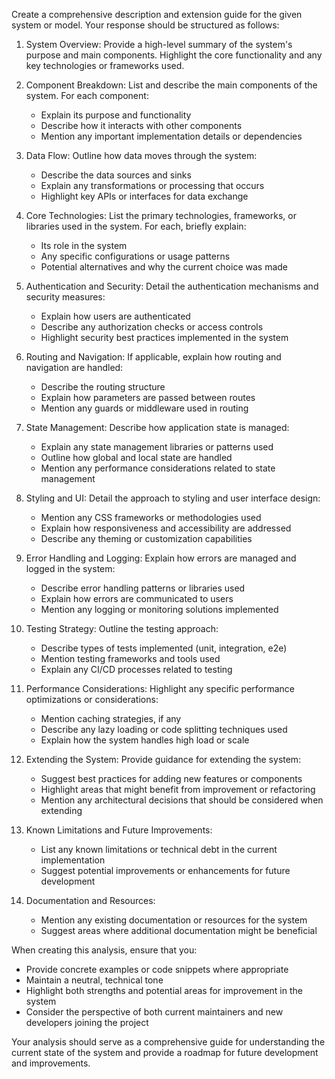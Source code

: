 Create a comprehensive description and extension guide for the given system or model. Your response should be structured as follows:

1. System Overview:
   Provide a high-level summary of the system's purpose and main components. Highlight the core functionality and any key technologies or frameworks used.

2. Component Breakdown:
   List and describe the main components of the system. For each component:
   - Explain its purpose and functionality
   - Describe how it interacts with other components
   - Mention any important implementation details or dependencies

3. Data Flow:
   Outline how data moves through the system:
   - Describe the data sources and sinks
   - Explain any transformations or processing that occurs
   - Highlight key APIs or interfaces for data exchange

4. Core Technologies:
   List the primary technologies, frameworks, or libraries used in the system. For each, briefly explain:
   - Its role in the system
   - Any specific configurations or usage patterns
   - Potential alternatives and why the current choice was made

5. Authentication and Security:
   Detail the authentication mechanisms and security measures:
   - Explain how users are authenticated
   - Describe any authorization checks or access controls
   - Highlight security best practices implemented in the system

6. Routing and Navigation:
   If applicable, explain how routing and navigation are handled:
   - Describe the routing structure
   - Explain how parameters are passed between routes
   - Mention any guards or middleware used in routing

7. State Management:
   Describe how application state is managed:
   - Explain any state management libraries or patterns used
   - Outline how global and local state are handled
   - Mention any performance considerations related to state management

8. Styling and UI:
   Detail the approach to styling and user interface design:
   - Mention any CSS frameworks or methodologies used
   - Explain how responsiveness and accessibility are addressed
   - Describe any theming or customization capabilities

9. Error Handling and Logging:
   Explain how errors are managed and logged in the system:
   - Describe error handling patterns or libraries used
   - Explain how errors are communicated to users
   - Mention any logging or monitoring solutions implemented

10. Testing Strategy:
    Outline the testing approach:
    - Describe types of tests implemented (unit, integration, e2e)
    - Mention testing frameworks and tools used
    - Explain any CI/CD processes related to testing

11. Performance Considerations:
    Highlight any specific performance optimizations or considerations:
    - Mention caching strategies, if any
    - Describe any lazy loading or code splitting techniques used
    - Explain how the system handles high load or scale

12. Extending the System:
    Provide guidance for extending the system:
    - Suggest best practices for adding new features or components
    - Highlight areas that might benefit from improvement or refactoring
    - Mention any architectural decisions that should be considered when extending

13. Known Limitations and Future Improvements:
    - List any known limitations or technical debt in the current implementation
    - Suggest potential improvements or enhancements for future development

14. Documentation and Resources:
    - Mention any existing documentation or resources for the system
    - Suggest areas where additional documentation might be beneficial

When creating this analysis, ensure that you:
- Provide concrete examples or code snippets where appropriate
- Maintain a neutral, technical tone
- Highlight both strengths and potential areas for improvement in the system
- Consider the perspective of both current maintainers and new developers joining the project

Your analysis should serve as a comprehensive guide for understanding the current state of the system and provide a roadmap for future development and improvements.
